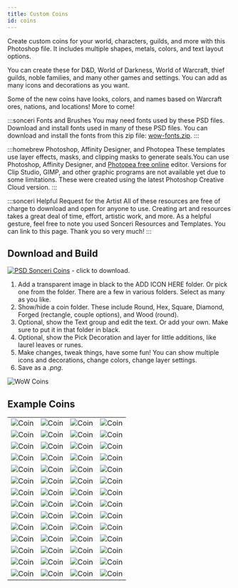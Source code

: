 ```yaml
---
title: Custom Coins
id: coins
---
```


Create custom coins for your world, characters, guilds, and more with this Photoshop file. It includes multiple shapes, metals, colors, and text layout options.

You can create these for D&D, World of Darkness, World of Warcraft, thief guilds, noble families, and many other games and settings. You can add as many icons and decorations as you want.

Some of the new coins have looks, colors, and names based on Warcraft ores, nations, and locations! More to come!

:::sonceri Fonts and Brushes
You may need fonts used by these PSD files. Download and install fonts used in many of these PSD files. You can download and install the fonts from this zip file: [wow-fonts.zip](https://drive.google.com/file/d/1-NhzLG83iGJ0gdTmmPVSGjt9X8lTrZDw/view?usp=sharing).
:::

:::homebrew Photoshop, Affinity Designer, and Photopea
These templates use layer effects, masks, and clipping masks to generate seals.You can use Photoshop, Affinity Designer, and [Photopea free online](https://www.photopea.com/) editor. Versions for Clip Studio, GIMP, and other graphic programs are not available yet due to some limitations. These were created using the latest Photoshop Creative Cloud version.
:::

:::sonceri Helpful Request for the Artist
All of these resources are free of charge to download and open for anyone to use. Creating art and resources takes a great deal of time, effort, artistic work, and more. As a helpful gesture, feel free to note you used Sonceri Resources and Templates. You can link to this page. Thank you so very much! 
:::

## Download and Build

[![PSD](/img/psd.png) Sonceri Coins](https://drive.google.com/file/d/1n2G1ju3zbpjie_H6nDdMlE4b0uoyND37) - click to download.

1. Add a transparent image in black to the ADD ICON HERE folder. Or pick one from the folder. There are a few in various folders. Select as many as you like.
1. Show/hide a coin folder. These include Round, Hex, Square, Diamond, Forged (rectangle, couple options), and Wood (round).
1. Optional, show the Text group and edit the text. Or add your own. Make sure to put it in that folder in black.
1. Optional, show the Pick Decoration and layer for little additions, like laurel leaves or runes.
1. Make changes, tweak things, have some fun! You can show multiple icons and decorations, change colors, change layer settings.
1. Save as a *.png*.

![WoW Coins](/img/resources/wow-coins.jpg)

## Example Coins

<div class="info-plain">

| | | | |
|--|--|--|--|
|![Coin](/img/resources/coin/death-knight.png) |![Coin](/img/resources/coin/Deathmark.png) |![Coin](/img/resources/coin/demon-hunter.png) |![Coin](/img/resources/coin/demonic.png) |
|![Coin](/img/resources/coin/Draconic.png) |![Coin](/img/resources/coin/Draconic2.png) |![Coin](/img/resources/coin/Draconic3.png) |![Coin](/img/resources/coin/Druid.png) |
|![Coin](/img/resources/coin/Evil-Skull.png) |![Coin](/img/resources/coin/Gilneas1.png) |![Coin](/img/resources/coin/Gilneas2.png) |![Coin](/img/resources/coin/Gnomergan.png) |
|![Coin](/img/resources/coin/holy.png) |![Coin](/img/resources/coin/horde1.png) |![Coin](/img/resources/coin/hunter.png) |![Coin](/img/resources/coin/kaldorei.png) |
|![Coin](/img/resources/coin/KirinTor.png) |![Coin](/img/resources/coin/kultiras1.png) |![Coin](/img/resources/coin/mage.png) |![Coin](/img/resources/coin/magical.png) |
|![Coin](/img/resources/coin/monk.png) |![Coin](/img/resources/coin/paladin.png) |![Coin](/img/resources/coin/pandaria.png) |![Coin](/img/resources/coin/pandaria-shell.png) |
|![Coin](/img/resources/coin/Phoenix.png) |![Coin](/img/resources/coin/priest.png) |![Coin](/img/resources/coin/Queldorei.png) |![Coin](/img/resources/coin/rendorei.png) |
|![Coin](/img/resources/coin/rogue.png) |![Coin](/img/resources/coin/shaman.png) |![Coin](/img/resources/coin/shamanic.png) |![Coin](/img/resources/coin/Sindorei.png) |
|![Coin](/img/resources/coin/Stormwind.png) |![Coin](/img/resources/coin/warlock.png) |![Coin](/img/resources/coin/warrior.png) |![Coin](/img/resources/coin/wildhammer.png) |
|![Coin](/img/resources/coin/alliance-round-gold.png) |![Coin](/img/resources/coin/argent-square.png) |![Coin](/img/resources/coin/ashenvale.png) |![Coin](/img/resources/coin/cenarion-forged.png) |
|![Coin](/img/resources/coin/coin-scarletc.png) |![Coin](/img/resources/coin/coin-scarletc2.png) |![Coin](/img/resources/coin/coin-ebon.png) |![Coin](/img/resources/coin/coin-kt.png) |
|![Coin](/img/resources/coin/darkspear-hex.png) |![Coin](/img/resources/coin/darnassus-round.png) |![Coin](/img/resources/coin/dragonmaw-hex.png) |![Coin](/img/resources/coin/gilneas-forged.png) |
| ![Coin](/img/resources/coin/cenarion-square.png) |![Coin](/img/resources/coin/vecna.png) | ![Coin](/img/resources/coin/gnome-hex.png) |![Coin](/img/resources/coin/glasswalker.png) |
| ![Coin](/img/resources/coin/vampire.png) |![Coin](/img/resources/coin/darkspear-forged.png) | ![Coin](/img/resources/coin/harpers.png) |![Coin](/img/resources/coin/horde-wood.png) |

</div>